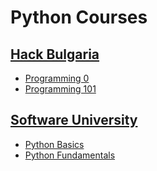 # Python Courses

## [Hack Bulgaria](http://hackbulgaria.com/)
* [Programming 0](./Programming0)
* [Programming 101](./Programming101)

## [Software University](https://softuni.bg/)
* [Python Basics](./Python-Basics)
* [Python Fundamentals](./Python-Fundamentals)
